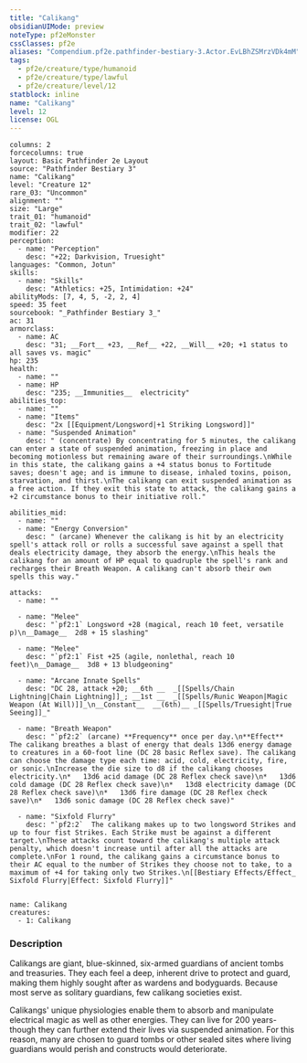 ```yaml
---
title: "Calikang"
obsidianUIMode: preview
noteType: pf2eMonster
cssClasses: pf2e
aliases: "Compendium.pf2e.pathfinder-bestiary-3.Actor.EvLBhZSMrzVDk4mM" 
tags:
  - pf2e/creature/type/humanoid
  - pf2e/creature/type/lawful
  - pf2e/creature/level/12
statblock: inline
name: "Calikang"
level: 12
license: OGL
---
```


```statblock
columns: 2
forcecolumns: true
layout: Basic Pathfinder 2e Layout
source: "Pathfinder Bestiary 3"
name: "Calikang"
level: "Creature 12"
rare_03: "Uncommon"
alignment: ""
size: "Large"
trait_01: "humanoid"
trait_02: "lawful"
modifier: 22
perception:
  - name: "Perception"
    desc: "+22; Darkvision, Truesight"
languages: "Common, Jotun"
skills:
  - name: "Skills"
    desc: "Athletics: +25, Intimidation: +24"
abilityMods: [7, 4, 5, -2, 2, 4]
speed: 35 feet
sourcebook: "_Pathfinder Bestiary 3_"
ac: 31
armorclass:
  - name: AC
    desc: "31; __Fort__ +23, __Ref__ +22, __Will__ +20; +1 status to all saves vs. magic"
hp: 235
health:
  - name: ""
  - name: HP
    desc: "235; __Immunities__  electricity"
abilities_top:
  - name: ""
  - name: "Items"
    desc: "2x [[Equipment/Longsword|+1 Striking Longsword]]"
  - name: "Suspended Animation"
    desc: " (concentrate) By concentrating for 5 minutes, the calikang can enter a state of suspended animation, freezing in place and becoming motionless but remaining aware of their surroundings.\nWhile in this state, the calikang gains a +4 status bonus to Fortitude saves; doesn't age; and is immune to disease, inhaled toxins, poison, starvation, and thirst.\nThe calikang can exit suspended animation as a free action. If they exit this state to attack, the calikang gains a +2 circumstance bonus to their initiative roll."

abilities_mid:
  - name: ""
  - name: "Energy Conversion"
    desc: " (arcane) Whenever the calikang is hit by an electricity spell's attack roll or rolls a successful save against a spell that deals electricity damage, they absorb the energy.\nThis heals the calikang for an amount of HP equal to quadruple the spell's rank and recharges their Breath Weapon. A calikang can't absorb their own spells this way."

attacks:
  - name: ""

  - name: "Melee"
    desc: "`pf2:1` Longsword +28 (magical, reach 10 feet, versatile p)\n__Damage__  2d8 + 15 slashing"

  - name: "Melee"
    desc: "`pf2:1` Fist +25 (agile, nonlethal, reach 10 feet)\n__Damage__  3d8 + 13 bludgeoning"

  - name: "Arcane Innate Spells"
    desc: "DC 28, attack +20; __6th __  _[[Spells/Chain Lightning|Chain Lightning]]_; __1st __  _[[Spells/Runic Weapon|Magic Weapon (At Will)]]_\n__Constant__  __(6th)__ _[[Spells/Truesight|True Seeing]]_"

  - name: "Breath Weapon"
    desc: "`pf2:2` (arcane) **Frequency** once per day.\n**Effect** The calikang breathes a blast of energy that deals 13d6 energy damage to creatures in a 60-foot line (DC 28 basic Reflex save). The calikang can choose the damage type each time: acid, cold, electricity, fire, or sonic.\nIncrease the die size to d8 if the calikang chooses electricity.\n*   13d6 acid damage (DC 28 Reflex check save)\n*   13d6 cold damage (DC 28 Reflex check save)\n*   13d8 electricity damage (DC 28 Reflex check save)\n*   13d6 fire damage (DC 28 Reflex check save)\n*   13d6 sonic damage (DC 28 Reflex check save)"

  - name: "Sixfold Flurry"
    desc: "`pf2:2`  The calikang makes up to two longsword Strikes and up to four fist Strikes. Each Strike must be against a different target.\nThese attacks count toward the calikang's multiple attack penalty, which doesn't increase until after all the attacks are complete.\nFor 1 round, the calikang gains a circumstance bonus to their AC equal to the number of Strikes they choose not to take, to a maximum of +4 for taking only two Strikes.\n[[Bestiary Effects/Effect_ Sixfold Flurry|Effect: Sixfold Flurry]]"
 
```

```encounter-table
name: Calikang
creatures:
  - 1: Calikang
```


### Description
Calikangs are giant, blue-skinned, six-armed guardians of ancient tombs and treasuries. They each feel a deep, inherent drive to protect and guard, making them highly sought after as wardens and bodyguards. Because most serve as solitary guardians, few calikang societies exist.

Calikangs' unique physiologies enable them to absorb and manipulate electrical magic as well as other energies. They can live for 200 years-though they can further extend their lives via suspended animation. For this reason, many are chosen to guard tombs or other sealed sites where living guardians would perish and constructs would deteriorate.
